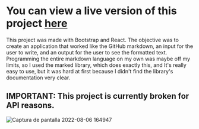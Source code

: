 # You can view a live version of this project [here](https://ginozega8smarkdownpreviewer.netlify.app)
This project was made with Bootstrap and React. The objective was to create an application that worked like the GitHub markdown, an input for the user to write, and an output
for the user to see the formatted text. Programming the entire markdown language on my own was maybe off my limits, so I used the marked library, which does exactly this,
and It's really easy to use, but it was hard at first because I didn't find the library's documentation very clear.
## IMPORTANT: This project is currently broken for API reasons.
![Captura de pantalla 2022-08-06 164947](https://user-images.githubusercontent.com/104650963/183264456-28cc3a25-471a-4cd6-af48-5504c340e321.png)
